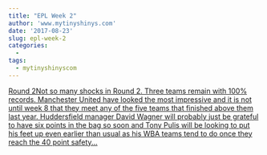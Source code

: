 ```yaml
---
title: "EPL Week 2"
author: 'www.mytinyshinys.com'
date: '2017-08-23'
slug: epl-week-2
categories:
  - 
tags:
  - mytinyshinyscom
---
```


[Round 2Not so many shocks in Round 2. Three teams remain with 100% records. Manchester United have looked the most impressive and it is not until week 8 that they meet any of the five teams that finished above them last year. Huddersfield manager David Wagner will probably just be grateful to have six points in the bag so soon and Tony Pulis will be looking to put his feet up even earlier than usual as his WBA teams tend to do once they reach the 40 point safety...<click to read more>](https://www.mytinyshinys.com/2017/08/23/epl2018-wk2/)

